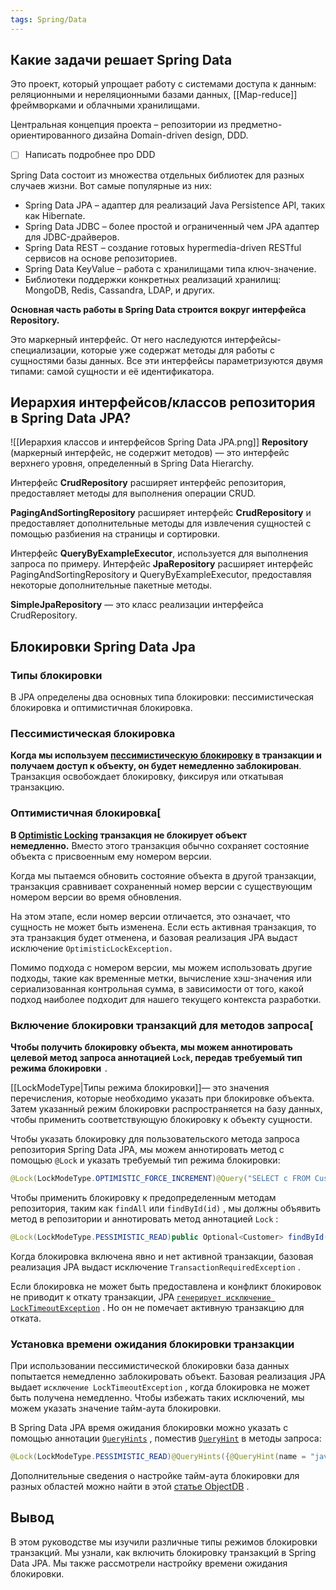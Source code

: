 ```yaml
---
tags: Spring/Data
---
```

## Какие задачи решает Spring Data
Это проект, который упрощает работу с системами доступа к данным: реляционными и нереляционными базами данных, [[Map-reduce]] фреймворками и облачными хранилищами.

Центральная концепция проекта – репозитории из предметно-ориентированного дизайна Domain-driven design, DDD.
- [ ] Написать подробнее про DDD

Spring Data состоит из множества отдельных библиотек для разных случаев жизни.
Вот самые популярные из них:
- Spring Data JPA – адаптер для реализаций Java Persistence API, таких как Hibernate.
- Spring Data JDBC – более простой и ограниченный чем JPA адаптер для JDBC-драйверов.
- Spring Data REST – создание готовых hypermedia-driven RESTful сервисов на основе репозиториев.
- Spring Data KeyValue – работа с хранилищами типа ключ-значение.
- Библиотеки поддержки конкретных реализаций хранилищ: MongoDB, Redis, Cassandra, LDAP, и других.

**Основная часть работы в Spring Data строится вокруг интерфейса Repository.**

Это маркерный интерфейс. От него наследуются интерфейсы-специализации, которые уже содержат методы для работы с сущностями базы данных. Все эти интерфейсы параметризуются двумя типами: самой сущности и её идентификатора.
## Иерархия интерфейсов/классов репозитория в Spring Data JPA?
![[Иерархия классов и интерфейсов Spring Data JPA.png]]
**Repository** (маркерный интерфейс, не содержит методов) — это интерфейс верхнего уровня, определенный в Spring Data Hierarchy.

Интерфейс **CrudRepository** расширяет интерфейс репозитория, предоставляет методы для выполнения операции CRUD.

**PagingAndSortingRepository** расширяет интерфейс **CrudRepository** и предоставляет дополнительные методы для извлечения сущностей с помощью разбиения на страницы и сортировки.

Интерфейс **QueryByExampleExecutor**, используется для выполнения запроса по примеру.
Интерфейс **JpaRepository** расширяет интерфейс PagingAndSortingRepository и QueryByExampleExecutor, предоставляя некоторые дополнительные пакетные методы.

**SimpleJpaRepository** — это класс реализации интерфейса CrudRepository.

## Блокировки Spring Data Jpa
### Типы блокировки[​](https://for-each.dev/lessons/b/-java-jpa-transaction-locks#2-%D1%82%D0%B8%D0%BF%D1%8B-%D0%B1%D0%BB%D0%BE%D0%BA%D0%B8%D1%80%D0%BE%D0%B2%D0%BA%D0%B8 "Прямая ссылка на 2. Типы блокировки")

В JPA определены два основных типа блокировки: пессимистическая блокировка и оптимистичная блокировка.

### Пессимистическая блокировка

**Когда мы используем [пессимистическую блокировку](https://for-each.dev/lessons/b/-jpa-pessimistic-locking) в транзакции и получаем доступ к объекту, он будет немедленно заблокирован**. Транзакция освобождает блокировку, фиксируя или откатывая транзакцию.

###  Оптимистичная блокировка[

**В [Optimistic Locking](https://for-each.dev/lessons/b/-jpa-optimistic-locking) транзакция не блокирует объект немедленно.** Вместо этого транзакция обычно сохраняет состояние объекта с присвоенным ему номером версии.

Когда мы пытаемся обновить состояние объекта в другой транзакции, транзакция сравнивает сохраненный номер версии с существующим номером версии во время обновления.

На этом этапе, если номер версии отличается, это означает, что сущность не может быть изменена. Если есть активная транзакция, то эта транзакция будет отменена, и базовая реализация JPA выдаст исключение `OptimisticLockException.`

Помимо подхода с номером версии, мы можем использовать другие подходы, такие как временные метки, вычисление хэш-значения или сериализованная контрольная сумма, в зависимости от того, какой подход наиболее подходит для нашего текущего контекста разработки.

###  Включение блокировки транзакций для методов запроса[

**Чтобы получить блокировку объекта, мы можем аннотировать целевой метод запроса аннотацией `Lock`, передав требуемый тип режима блокировки** `.`

[[LockModeType|Типы режима блокировки]]— это значения перечисления, которые необходимо указать при блокировке объекта. Затем указанный режим блокировки распространяется на базу данных, чтобы применить соответствующую блокировку к объекту сущности.

Чтобы указать блокировку для пользовательского метода запроса репозитория Spring Data JPA, мы можем аннотировать метод с помощью `@Lock` и указать требуемый тип режима блокировки:

```java
@Lock(LockModeType.OPTIMISTIC_FORCE_INCREMENT)@Query("SELECT c FROM Customer c WHERE c.orgId = ?1")public List<Customer> fetchCustomersByOrgId(Long orgId);
```

Чтобы применить блокировку к предопределенным методам репозитория, таким как `findAll` или `findById(id)` , мы должны объявить метод в репозитории и аннотировать метод аннотацией `Lock` :

```java
@Lock(LockModeType.PESSIMISTIC_READ)public Optional<Customer> findById(Long customerId);
```

Когда блокировка включена явно и нет активной транзакции, базовая реализация JPA выдаст исключение `TransactionRequiredException` .

Если блокировка не может быть предоставлена и конфликт блокировок не приводит к откату транзакции, JPA [`генерирует исключение LockTimeoutException`](https://docs.oracle.com/javaee/7/api/javax/persistence/LockTimeoutException.html) . Но он не помечает активную транзакцию для отката.

###  Установка времени ожидания блокировки транзакции

При использовании пессимистической блокировки база данных попытается немедленно заблокировать объект. Базовая реализация JPA выдает `исключение LockTimeoutException` , когда блокировка не может быть получена немедленно. Чтобы избежать таких исключений, мы можем указать значение тайм-аута блокировки.

В Spring Data JPA время ожидания блокировки можно указать с помощью аннотации [`QueryHints`](https://docs.spring.io/spring-data/jpa/docs/current/api/index.html?org/springframework/data/jpa/repository/QueryHints.html) , поместив [`QueryHint`](https://docs.oracle.com/javaee/7/api/javax/persistence/QueryHint.html) в методы запроса:

```java
@Lock(LockModeType.PESSIMISTIC_READ)@QueryHints({@QueryHint(name = "javax.persistence.lock.timeout", value = "3000")})public Optional<Customer> findById(Long customerId);
```

Дополнительные сведения о настройке тайм-аута блокировки для разных областей можно найти в этой [статье ObjectDB](https://www.objectdb.com/java/jpa/persistence/lock#Pessimistic_Locking_) .
##  Вывод

В этом руководстве мы изучили различные типы режимов блокировки транзакций. Мы узнали, как включить блокировку транзакций в Spring Data JPA. Мы также рассмотрели настройку времени ожидания блокировки.
